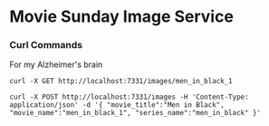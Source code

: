 # Movie Sunday Image Service

### Curl Commands
For my Alzheimer's brain

```
curl -X GET http://localhost:7331/images/men_in_black_1

curl -X POST http://localhost:7331/images -H 'Content-Type: application/json' -d '{ "movie_title":"Men in Black", "movie_name":"men_in_black_1", "series_name":"men_in_black" }'
```
